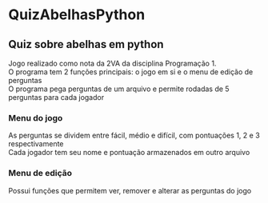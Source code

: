 # QuizAbelhasPython
## Quiz sobre abelhas em python
Jogo realizado como nota da 2VA da disciplina Programação 1. <br />
O programa tem 2 funções principais: o jogo em si e o menu de edição de perguntas <br />
O programa pega perguntas de um arquivo e permite rodadas de 5 perguntas para cada jogador
### Menu do jogo
As perguntas se dividem entre fácil, médio e difícil, com pontuações 1, 2 e 3 respectivamente<br />
Cada jogador tem seu nome e pontuação armazenados em outro arquivo
### Menu de edição
Possui funções que permitem ver, remover e alterar as perguntas do jogo
